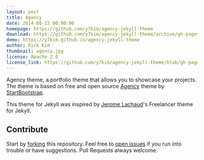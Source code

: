 ```yaml
---
layout: post
title: Agency
date: 2014-08-15 00:00:00
homepage: https://github.com/y7kim/agency-jekyll-theme
download: https://github.com/y7kim/agency-jekyll-theme/archive/gh-pages.zip
demo: https://y7kim.github.io/agency-jekyll-theme
author: Rick Kim
thumbnail: agency.jpg
license: Apache 2.0
license_link: https://github.com/y7kim/agency-jekyll-theme/blob/gh-pages/LICENSE
---
```


Agency theme, a portfolio theme that allows you to showcase your projects. The theme is based on free and open source [Agency](http://startbootstrap.com/templates/agency/) theme by [StartBootstrap](http://startbootstrap.com/).

This theme for Jekyll was inspired by [Jerome Lachaud](https://github.com/jeromelachaud)'s Freelancer theme for Jekyll.

## Contribute

Start by [forking](https://github.com/y7kim/agency-jekyll-theme/fork) this repository.
Feel free to [open issues](https://github.com/y7kim/agency-jekyll-theme/issues/new) if you run into trouble or have suggestions.
Pull Requests always welcome.
